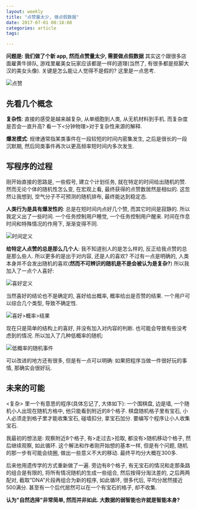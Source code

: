 ```yaml
---
layout: weekly
title: "点赞量太少, 做点假数据"
date: 2017-07-01 00:18:08
categories: article
tags:

---
```


**问题是: 我们做了个新 app, 然而点赞量太少, 需要做点假数据** 其实这个跟很多店面雇黄牛排队, 游戏里雇美女玩家应该都是一样的道理(当然了, 有很多都是抠脚大汉的美女头像). 关键是怎么能让人觉得不是假的? 这里是一点思考.

![点赞](https://upload-images.jianshu.io/upload_images/1286586-41bdcdd3fce6272c.png?imageMogr2/auto-orient/strip%7CimageView2/2/w/1240)

## 先看几个概念

**复杂性**: 直接的感受是越来越复杂, 从单细胞到人类, 从无机材料到手机. 而复杂度是否会一直升高? 看一下<分钟物理>对于复杂性来源的解释.

**爆发模式**: 规律通常指某类事件在一段较短的时间内密集发生, 之后是很长的一段沉默期, 然后同类事件再次以更高频率短时间内多次发生.

## 写程序的过程

刚开始直接的思路是, 一些假号, 建立个计划任务, 就在特定的时间给出随机的赞. 然而无论个体的随机性怎么变, 在宏观上看, 最终获得的点赞数居然是相似的. 这忽然让我想到, 空气分子不可预测的随机排布, 最终能达到稳定态.

**人类行为是具有爆发性的**: 总是在短时间内点好几个赞, 而其它时间是寂静的. 所以我定义出了一些时间. 一个任务控制用户睡觉, 一个任务控制用户醒来. 时间在作息时间和特殊情况的作用下, 渐渐变得不同.

![时间定义](https://upload-images.jianshu.io/upload_images/1286586-9f654f4b2591aef6.png?imageMogr2/auto-orient/strip%7CimageView2/2/w/1240)

**给特定人点赞的总是那么几个人**: 我不知道别人的是怎么样的, 反正给我点赞的总是那么些人. 所以更多的是出于对内容, 还是人的喜欢? 不过有一点是明确的, 人类本身并不会发出随机的喜欢(**然而不可辨识的随机是不是会被认为是复杂?**) 所以我加入了一点个人喜好: 

![喜好定义](https://upload-images.jianshu.io/upload_images/1286586-ee0a98235ef91268.png?imageMogr2/auto-orient/strip%7CimageView2/2/w/1240)

当然喜好的结论也不是确定的, 喜好给出概率, 概率给出是否赞的结果. 一个用户可以综合几个类型, 导致不确定性.

![喜好>概率>结果](https://upload-images.jianshu.io/upload_images/1286586-ae419ee3ecd76feb.png?imageMogr2/auto-orient/strip%7CimageView2/2/w/1240)

现在只是简单的结构上的喜好, 并没有加入对内容的判断. 也可能会导致有些没考虑到的情况. 所以加入了几种低概率的随机: 

![低概率的随机事件](https://upload-images.jianshu.io/upload_images/1286586-41450f643d0120e9.png?imageMogr2/auto-orient/strip%7CimageView2/2/w/1240)

可以改进的地方还有很多, 但是有一点可以明确: 如果把程序当做一件很好玩的事情, 那确实会很好玩. 

## 未来的可能

<复杂> 里一个有意思的程序(具体忘记了, 大体如下): 一个围棋盘, 边是墙, 一个随机小人出现在随机方格中, 他只能看到附近的8个格子.  棋盘随机格子里有宝石, 小人必须走到格子里才能收集宝石, 碰墙扣分, 拿宝石加分. 要编写个程序让小人收集宝石.

我最初的想法是: 观察附近8个格子, 有>走过去>拾取, 都没有>随机移动个格子, 然后继续观察, 如此循环. 这个解法和作者刚开始想的基本一样, 但是有个问题, 随机的那一步有可能会绕圈, 做出一些意义不大的移动. 最终平均分大概在300多.

后来他用遗传学的方式重新做了一遍. 旁边有8个格子, 有无宝石的情况和走那条路的组合是有限的, 将所有情况随机的生成一些组合, 然后按得分淘汰差的, 之后两两配对, 截取"DNA"片段再组合为新的程序, 如此循环, 很多代后, 平均分居然接近500满分. 甚至有一个后代居然可以在一个有宝石的格子, 却不收集.

**认为"自然选择"非常简单, 然而并非如此. 大数据的弱智能也许就是智能本身?**

